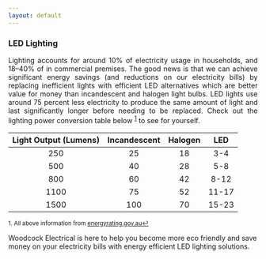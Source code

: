 ```yaml
---
layout: default
---
```


### LED Lighting

<div style="text-align: justify"> Lighting accounts for around 10% of electricity usage in households, and 18–40% of in commercial premises.
The good news is that we can achieve significant energy savings (and reductions on our electricity bills) by replacing inefficient lights with efficient LED alternatives which are better value for money than incandescent and halogen light bulbs.
LED lights use around 75 percent less electricity to produce the same amount of light and last significantly longer before needing to be replaced. 
Check out the lighting power conversion table below <sup><a href="#fn1" id="ref1">1</a></sup> to see for yourself. </div>

| Light Output (Lumens) | Incandescent | Halogen | LED |
|:---:|:---:|:---:|:---:| 
| 250 | 25 | 18 | 3-4 |
| 500 | 40 | 28 | 5-8 |
| 800 | 60 | 42 | 8-12 |
| 1100 | 75 | 52 | 11-17 |
| 1500 | 100 | 70 | 15-23 |

<sup id="fn1">1. All above information from [energyrating.gov.au](https://www.energyrating.gov.au/products/lighting)<a href="#ref1" title="Jump back to footnote 1 in the text.">↩</a></sup> 


Woodcock Electrical is here to help you become more eco friendly and save money on your electricity bills with energy efficient LED lighting solutions. 


